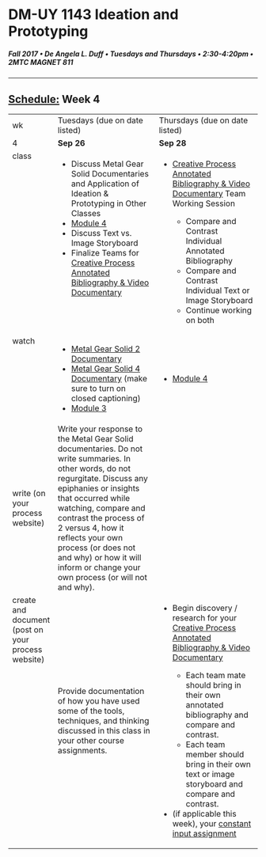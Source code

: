# DM-UY 1143 Ideation and Prototyping
##### Fall 2017 • De Angela L. Duff • Tuesdays and Thursdays • 2:30-4:20pm • 2MTC MAGNET 811

---
## [Schedule:](schedule.md) Week 4


<table>
<tr>
<td>wk</td>
<td>Tuesdays (due on date listed)</td>
<td>Thursdays (due on date listed)</td> 
</tr>
<tr>
  <td valign="top">4</td>
  <td valign="top" width="48%"><strong>Sep 26</strong></td>
  <td valign="top" width="48%"><strong>Sep 28</strong></td>
</tr>
<tr>
<td valign="top">class</td>
<td valign="top">
  <ul>
  <li>Discuss Metal Gear Solid Documentaries and Application of Ideation &amp; Prototyping in Other Classes</li>
  <li><a href="http://teaching.polishedsolid.com/ip/mod4/content/index.html" target="_blank">Module 4</a></li>
  <li>Discuss Text vs. Image Storyboard</li>
  <li>Finalize Teams for <a href="creative_process.md">Creative Process Annotated Bibliography &amp; Video Documentary</a>
</td>

<!-- 2nd column class -->
<td valign="top" width="48%">
  <ul>
  
  <li><a href="creative_process.md">Creative Process Annotated Bibliography &amp; Video Documentary</a> Team Working Session</li>
<ul>
<li>Compare and Contrast Individual Annotated Bibliography</li>
<li>Compare and Contrast Individual Text or Image Storyboard</li>
<li>Continue working on both</li>
</ul>
  </ul>
</td>
 
</tr>

<!-- watch -->
<tr>
  <td valign="top">watch</td>
  <td>
  <ul>

<li><a href="https://www.youtube.com/watch?v=eJVYND_YRx8" target="_blank">Metal Gear Solid 2 Documentary</a></li>
<li><a href="https://www.youtube.com/watch?v=2nM7TLbs6fE" target="_blank">Metal Gear Solid 4 Documentary</a> (make sure to turn on closed captioning)</li>
<li><a href="http://teaching.polishedsolid.com/ip/mod3/content/index.html" target="_blank">Module 3</a></li>
</ul></td>
  <td><ul>
  <li><a href="http://teaching.polishedsolid.com/ip/mod4/content/index.html" target="_blank">Module 4</a></li></ul></td> 
</tr>

<!-- read 
<tr>
  <td valign="top">read</td> 
  <td></td>
  <td></td>
</tr>-->

<!-- write -->
<tr>
<td>write (on your process website)</td>
<td>Write your response to the Metal Gear Solid documentaries. Do not write summaries. In other words, do not regurgitate. Discuss any epiphanies or insights that occurred while watching, compare and contrast the process of 2 versus 4, how it reflects your own process (or does not and why) or how it will inform or change your own process (or will not and why).</td>
<td></td>
</tr>

<!-- do -->
<tr>
  <td valign="top">create and document (post on your process website)</td>
  <td>Provide documentation of how you have used some of the tools, techniques, and thinking discussed in this class in your other course assignments.</td>
  <td valign="top">
  <ul>
   <li>Begin discovery / research for your <a href="creative_process.md">Creative Process Annotated Bibliography &amp; Video Documentary</a></li>
   <ul>
   <li>Each team mate should bring in their own annotated bibliography and compare and contrast.</li>
   <li>Each team member should bring in their own text or image storyboard and compare and contrast.</li>
   </ul>
  <li>(if applicable this week), your <a href="">constant input assignment</a></li>
 
  </ul></td>
</table>



